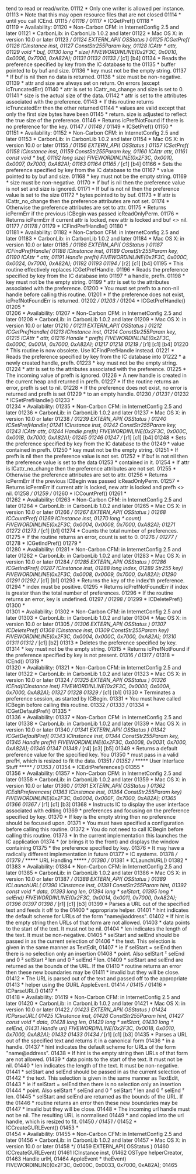 tend to read or read/write.
01112    * Only one writer is allowed per instance.
01113    * Note that this may open resource files that are not closed
01114    * until you call ICEnd.
01115    */
01116 /*
01117  *  ICGetPref()
01118  *  
01119  *  Availability:
01120  *    Non-Carbon CFM:   in InternetConfig 2.5 and later
01121  *    CarbonLib:        in CarbonLib 1.0.2 and later
01122  *    Mac OS X:         in version 10.0 or later
01123  */
01124 EXTERN_API( OSStatus )
01125 ICGetPref(
01126   ICInstance         inst,
01127   ConstStr255Param   key,
01128   ICAttr *           attr,
01129   void *             buf,
01130   long *             size)                                    FIVEWORDINLINE(0x2F3C, 0x0010, 0x0006, 0x7000, 0xA82A);
01131 
01132 
01133 /* [c1] [b4] 
01134    * Reads the preference specified by key from the IC database to the
01135    * buffer pointed to by buf and size.
01136    * key must not be the empty string.
01137    * If buf is nil then no data is returned.
01138    * size must be non-negative.
01139    * attr and size are always set on return. On errors (except icTruncatedErr)
01140    * attr is set to ICattr_no_change and size is set to 0.
01141    * size is the actual size of the data.
01142    * attr is set to the attributes associated with the preference.
01143    * If this routine returns icTruncatedErr then the other returned
01144    * values are valid except that only the first size bytes have been
01145    * return. size is adjusted to reflect the true size of the preference.
01146    * Returns icPrefNotFound if there is no preference for the key.
01147    */
01148 /*
01149  *  ICSetPref()
01150  *  
01151  *  Availability:
01152  *    Non-Carbon CFM:   in InternetConfig 2.5 and later
01153  *    CarbonLib:        in CarbonLib 1.0.2 and later
01154  *    Mac OS X:         in version 10.0 or later
01155  */
01156 EXTERN_API( OSStatus )
01157 ICSetPref(
01158   ICInstance         inst,
01159   ConstStr255Param   key,
01160   ICAttr             attr,
01161   const void *       buf,
01162   long               size)                                    FIVEWORDINLINE(0x2F3C, 0x0010, 0x0007, 0x7000, 0xA82A);
01163 
01164 
01165 /* [c1] [b4] 
01166    * Sets the preference specified by key from the IC database to the
01167    * value pointed to by buf and size.
01168    * key must not be the empty string.
01169    * size must be non-negative. 
01170    * If buf is nil then the preference value is not set and size is ignored.
01171    * If buf is not nil then the preference value is set to the size
01172    * bytes pointed to by buf.
01173    * If attr is ICattr_no_change then the preference attributes are not set.
01174    * Otherwise the preference attributes are set to attr.
01175    * Returns icPermErr if the previous ICBegin was passed icReadOnlyPerm.
01176    * Returns icPermErr if current attr is locked, new attr is locked and buf <> nil.
01177    */
01178 /*
01179  *  ICFindPrefHandle()
01180  *  
01181  *  Availability:
01182  *    Non-Carbon CFM:   in InternetConfig 2.5 and later
01183  *    CarbonLib:        in CarbonLib 1.0.2 and later
01184  *    Mac OS X:         in version 10.0 or later
01185  */
01186 EXTERN_API( OSStatus )
01187 ICFindPrefHandle(
01188   ICInstance         inst,
01189   ConstStr255Param   key,
01190   ICAttr *           attr,
01191   Handle             prefh)                                   FIVEWORDINLINE(0x2F3C, 0x000C, 0x0024, 0x7000, 0xA82A);
01192 
01193 
01194 /* [r2] [c1] [b4] 
01195    * This routine effectively replaces ICGetPrefHandle.
01196    * Reads the preference specified by key from the IC database into
01197    * a handle, prefh.
01198    * key must not be the empty string.
01199    * attr is set to the attributes associated with the preference.
01200    * You must set prefh to a non-nil handle before calling this routine.
01201    * If the preference does not exist, icPrefNotFoundErr is returned.
01202    */
01203 /*
01204  *  ICGetPrefHandle()
01205  *  
01206  *  Availability:
01207  *    Non-Carbon CFM:   in InternetConfig 2.5 and later
01208  *    CarbonLib:        in CarbonLib 1.0.2 and later
01209  *    Mac OS X:         in version 10.0 or later
01210  */
01211 EXTERN_API( OSStatus )
01212 ICGetPrefHandle(
01213   ICInstance         inst,
01214   ConstStr255Param   key,
01215   ICAttr *           attr,
01216   Handle *           prefh)                                   FIVEWORDINLINE(0x2F3C, 0x000C, 0x001A, 0x7000, 0xA82A);
01217 
01218 
01219 /* [r1] [c1] [b4] 
01220    * This routine is now obsolete. Use ICFindPrefHandle instead.
01221    * Reads the preference specified by key from the IC database into
01222    * a newly created handle, prefh.
01223    * key must not be the empty string.
01224    * attr is set to the attributes associated with the preference.
01225    * The incoming value of prefh is ignored.
01226    * A new handle is created in the current heap and returned in prefh.
01227    * If the routine returns an error, prefh is set to nil.
01228    * If the preference does not exist, no error is returned and prefh is set
01229    * to an empty handle.
01230    */
01231 /*
01232  *  ICSetPrefHandle()
01233  *  
01234  *  Availability:
01235  *    Non-Carbon CFM:   in InternetConfig 2.5 and later
01236  *    CarbonLib:        in CarbonLib 1.0.2 and later
01237  *    Mac OS X:         in version 10.0 or later
01238  */
01239 EXTERN_API( OSStatus )
01240 ICSetPrefHandle(
01241   ICInstance         inst,
01242   ConstStr255Param   key,
01243   ICAttr             attr,
01244   Handle             prefh)                                   FIVEWORDINLINE(0x2F3C, 0x000C, 0x001B, 0x7000, 0xA82A);
01245 
01246 
01247 /* [r1] [c1] [b4] 
01248    * Sets the preference specified by key from the IC database to the
01249    * value contained in prefh.
01250    * key must not be the empty string.
01251    * If prefh is nil then the preference value is not set.
01252    * If buf is not nil then the preference value is set to the data
01253    * contained in it.
01254    * If attr is ICattr_no_change then the preference attributes are not set.
01255    * Otherwise the preference attributes are set to attr.
01256    * Returns icPermErr if the previous ICBegin was passed icReadOnlyPerm.
01257    * Returns icPermErr if current attr is locked, new attr is locked and prefh <> nil.
01258    */
01259 /*
01260  *  ICCountPref()
01261  *  
01262  *  Availability:
01263  *    Non-Carbon CFM:   in InternetConfig 2.5 and later
01264  *    CarbonLib:        in CarbonLib 1.0.2 and later
01265  *    Mac OS X:         in version 10.0 or later
01266  */
01267 EXTERN_API( OSStatus )
01268 ICCountPref(
01269   ICInstance   inst,
01270   long *       count)                                         FIVEWORDINLINE(0x2F3C, 0x0004, 0x0008, 0x7000, 0xA82A);
01271 
01272 
01273 /* [c1] [b1] 
01274    * Counts the total number of preferences.
01275    * If the routine returns an error, count is set to 0.
01276    */
01277 /*
01278  *  ICGetIndPref()
01279  *  
01280  *  Availability:
01281  *    Non-Carbon CFM:   in InternetConfig 2.5 and later
01282  *    CarbonLib:        in CarbonLib 1.0.2 and later
01283  *    Mac OS X:         in version 10.0 or later
01284  */
01285 EXTERN_API( OSStatus )
01286 ICGetIndPref(
01287   ICInstance   inst,
01288   long         index,
01289   Str255       key)                                           FIVEWORDINLINE(0x2F3C, 0x0008, 0x0009, 0x7000, 0xA82A);
01290 
01291 
01292 /* [c1] [b1] 
01293    * Returns the key of the index'th preference.
01294    * index must be positive.
01295    * Returns icPrefNotFoundErr if index is greater than the total number of preferences.
01296    * If the routine returns an error, key is undefined.
01297    */
01298 /*
01299  *  ICDeletePref()
01300  *  
01301  *  Availability:
01302  *    Non-Carbon CFM:   in InternetConfig 2.5 and later
01303  *    CarbonLib:        in CarbonLib 1.0.2 and later
01304  *    Mac OS X:         in version 10.0 or later
01305  */
01306 EXTERN_API( OSStatus )
01307 ICDeletePref(
01308   ICInstance         inst,
01309   ConstStr255Param   key)                                     FIVEWORDINLINE(0x2F3C, 0x0004, 0x000C, 0x7000, 0xA82A);
01310 
01311 
01312 /* [c1] [b2] 
01313    * Deletes the preference specified by key.
01314    * key must not be the empty string.
01315    * Returns icPrefNotFound if the preference specified by key is not present.
01316    */
01317 /*
01318  *  ICEnd()
01319  *  
01320  *  Availability:
01321  *    Non-Carbon CFM:   in InternetConfig 2.5 and later
01322  *    CarbonLib:        in CarbonLib 1.0.2 and later
01323  *    Mac OS X:         in version 10.0 or later
01324  */
01325 EXTERN_API( OSStatus )
01326 ICEnd(ICInstance inst)                                        FIVEWORDINLINE(0x2F3C, 0x0000, 0x000A, 0x7000, 0xA82A);
01327 
01328 
01329 /* [c1] [b1] 
01330    * Terminates a preference session, as started by ICBegin.
01331    * You must have called ICBegin before calling this routine.
01332    */
01333 /*
01334  *  ICGetDefaultPref()
01335  *  
01336  *  Availability:
01337  *    Non-Carbon CFM:   in InternetConfig 2.5 and later
01338  *    CarbonLib:        in CarbonLib 1.0.2 and later
01339  *    Mac OS X:         in version 10.0 or later
01340  */
01341 EXTERN_API( OSStatus )
01342 ICGetDefaultPref(
01343   ICInstance         inst,
01344   ConstStr255Param   key,
01345   Handle             prefH)                                   FIVEWORDINLINE(0x2F3C, 0x0008, 0x0031, 0x7000, 0xA82A);
01346 
01347 
01348 /* [r4] [c3] [b5] 
01349    * Returns a default preference value for the specified key.  You
01350    * must pass in a valid prefH, which is resized to fit the data.
01351    */
01352 /* ***** User Interface Stuff *****  */
01353 /*
01354  *  ICEditPreferences()
01355  *  
01356  *  Availability:
01357  *    Non-Carbon CFM:   in InternetConfig 2.5 and later
01358  *    CarbonLib:        in CarbonLib 1.0.2 and later
01359  *    Mac OS X:         in version 10.0 or later
01360  */
01361 EXTERN_API( OSStatus )
01362 ICEditPreferences(
01363   ICInstance         inst,
01364   ConstStr255Param   key)                                     FIVEWORDINLINE(0x2F3C, 0x0004, 0x000F, 0x7000, 0xA82A);
01365 
01366 
01367 /* [r1] [c1] [b3] 
01368    * Instructs IC to display the user interface associated with editing
01369    * preferences and focusing on the preference specified by key.
01370    * If key is the empty string then no preference should be focused upon.
01371    * You must have specified a configuration before calling this routine.
01372    * You do not need to call ICBegin before calling this routine.
01373    * In the current implementation this launches the IC application
01374    * (or brings it to the front) and displays the window containing
01375    * the preference specified by key.
01376    * It may have a radically different implementation in future
01377    * IC systems.
01378    */
01379 /* ***** URL Handling *****  */
01380 /*
01381  *  ICLaunchURL()
01382  *  
01383  *  Availability:
01384  *    Non-Carbon CFM:   in InternetConfig 2.5 and later
01385  *    CarbonLib:        in CarbonLib 1.0.2 and later
01386  *    Mac OS X:         in version 10.0 or later
01387  */
01388 EXTERN_API( OSStatus )
01389 ICLaunchURL(
01390   ICInstance         inst,
01391   ConstStr255Param   hint,
01392   const void *       data,
01393   long               len,
01394   long *             selStart,
01395   long *             selEnd)                                  FIVEWORDINLINE(0x2F3C, 0x0014, 0x0011, 0x7000, 0xA82A);
01396 
01397 
01398 /* [r1] [c1] [b3] 
01399    * Parses a URL out of the specified text and feeds it off to the
01400    * appropriate helper.
01401    * hint indicates the default scheme for URLs of the form "name@address".
01402    * If hint is the empty string then URLs of that form are not allowed.
01403    * data points to the start of the text. It must not be nil.
01404    * len indicates the length of the text. It must be non-negative.
01405    * selStart and selEnd should be passed in as the current selection of
01406    * the text. This selection is given in the same manner as TextEdit,
01407    * ie if selStart = selEnd then there is no selection only an insertion
01408    * point. Also selStart ² selEnd and 0 ² selStart ² len and 0 ² selEnd ² len.
01409    * selStart and selEnd are returned as the bounds of the URL. If the
01410    * routine returns an error then these new boundaries may be
01411    * invalid but they will be close.
01412    * The URL is parsed out of the text and passed off to the appropriate
01413    * helper using the GURL AppleEvent.
01414    */
01415 /*
01416  *  ICParseURL()
01417  *  
01418  *  Availability:
01419  *    Non-Carbon CFM:   in InternetConfig 2.5 and later
01420  *    CarbonLib:        in CarbonLib 1.0.2 and later
01421  *    Mac OS X:         in version 10.0 or later
01422  */
01423 EXTERN_API( OSStatus )
01424 ICParseURL(
01425   ICInstance         inst,
01426   ConstStr255Param   hint,
01427   const void *       data,
01428   long               len,
01429   long *             selStart,
01430   long *             selEnd,
01431   Handle             url)                                     FIVEWORDINLINE(0x2F3C, 0x0018, 0x0010, 0x7000, 0xA82A);
01432 
01433 
01434 /* [r1] [c1] [b3] 
01435    * Parses a URL out of the specified text and returns it in a canonical form
01436    * in a handle.
01437    * hint indicates the default scheme for URLs of the form "name@address".
01438    * If hint is the empty string then URLs of that form are not allowed.
01439    * data points to the start of the text. It must not be nil.
01440    * len indicates the length of the text. It must be non-negative.
01441    * selStart and selEnd should be passed in as the current selection of
01442    * the text. This selection is given in the same manner as TextEdit,
01443    * ie if selStart = selEnd then there is no selection only an insertion
01444    * point. Also selStart ² selEnd and 0 ² selStart ² len and 0 ² selEnd ² len.
01445    * selStart and selEnd are returned as the bounds of the URL. If the
01446    * routine returns an error then these new boundaries may be
01447    * invalid but they will be close.
01448    * The incoming url handle must not be nil.  The resulting URL is normalised
01449    * and copied into the url handle, which is resized to fit.
01450    */
01451 /*
01452  *  ICCreateGURLEvent()
01453  *  
01454  *  Availability:
01455  *    Non-Carbon CFM:   in InternetConfig 2.5 and later
01456  *    CarbonLib:        in CarbonLib 1.0.2 and later
01457  *    Mac OS X:         in version 10.0 or later
01458  */
01459 EXTERN_API( OSStatus )
01460 ICCreateGURLEvent(
01461   ICInstance    inst,
01462   OSType        helperCreator,
01463   Handle        urlH,
01464   AppleEvent *  theEvent)                                     FIVEWORDINLINE(0x2F3C, 0x000C, 0x0033, 0x7000, 0xA82A);
01465